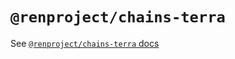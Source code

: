 # `@renproject/chains-terra`

See [`@renproject/chains-terra` docs](https://renproject.github.io/ren-js-v3-docs/modules/_renproject_chains_terra.html)
